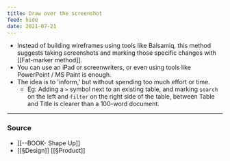 ```yaml
---
title: Draw over the screenshot
feed: hide
date: 2021-07-21
---
```


- Instead of building wireframes using tools like Balsamiq, this method suggests taking screenshots and marking those specific changes with [[Fat-marker method]]. 
- You can use an iPad or screenwriters, or even using tools like PowerPoint / MS Paint is enough. 
- The idea is to 'inform,' but without spending too much effort or time. 
	- Eg: Adding a `>` symbol next to an existing table, and marking `search` on the left and `filter` on the right side of the table, between Table and Title is clearer than a 100-word document. 

--- 

### Source
- [[--BOOK- Shape Up]]
- [[§Design]] [[§Product]]